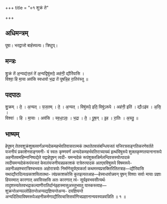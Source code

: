 +++
title = "०१ शुक्रं ते"

+++
## अधिमन्त्रम्
पूषा। भरद्वाजो बार्हस्पत्यः। त्रिष्टुप्।

## मन्त्रः
शु॒क्रं ते॑ अ॒न्यद्य॑ज॒तं ते॑ अ॒न्यद्विषु॑रूपे॒ अह॑नी॒ द्यौरि॑वासि ।  
विश्वा॒ हि मा॒या अव॑सि स्वधावो भ॒द्रा ते॑ पूषन्नि॒ह रा॒तिर॑स्तु ॥

## पदपाठः
शु॒क्रम् । ते॒ । अ॒न्यत् । य॒ज॒तम् । ते॒ । अ॒न्यत् । विषु॑रूपे॒ इति॒ विषु॑ऽरूपे । अह॑नी॒ इति॑ । द्यौःऽइ॑व । अ॒सि॒ ।  
विश्वाः॑ । हि । मा॒याः । अव॑सि । स्व॒धा॒ऽवः॒ । भ॒द्रा । ते॒ । पू॒ष॒न् । इ॒ह । रा॒तिः । अ॒स्तु॒ ॥

## भाष्यम्
हेपूषन् तेतवशुक्रंशुक्लवर्णंअन्यदेकमहर्भवतिवासरात्मकं तथातेतवसंबन्धियजतं यजिरत्रसङ्गतिकरणेवर्तते यजनीयं प्रकाशेनसङ्गमनी- यं स्वतः कृष्णवर्णं अन्यदेकमहर्भवतिरात्र्याख्यं इत्थंविषुरूपे शुक्लकृष्णतयानानारूपे अहनीतवमहिम्नानिष्पद्येते यद्वाहेपूषन् त्वदी- यमन्यदेकं रूपंशुक्लन्निर्मलन्दिवसस्योत्पादकं त्वदीयमन्यदेकंरूपंयजतं केवलंयजनीयन्नप्रकाशकं रात्रेरुत्पादकं अतएवविषुरूपे विषमरूपे- अहनीअहश्चरात्रिश्चभवतः अहोरात्रयोः निर्माणेसूर्यएवकर्ता कथमस्यप्रसक्तिरितितत्राह—द्यौरिवासि यथाद्यौरादित्यःप्रकाशयितातथा- त्वंप्रकाशकोसि कुतइत्यतआह—हेस्वधावोन्नवन् पूषन् विश्वाः सर्वाः मायाः प्रज्ञाः हियस्मात् कारणात् अवसिरक्षसि अतः कारणात् त्वं- सूर्यइवभवसीत्यर्थः तादृशस्यतेतवभद्राकल्याणीरातिर्दानंइहास्मासुअस्तुभवतु यास्कस्त्वाह—शुक्रन्तेअन्यल्लोहितन्तेअन्यद्यज्ञियन्तेअन्य- दयज्ञियन्ते अन्यदितिवाविषमरूपेअहनीकर्मणाद्यौरिवचासिसर्वाणिचप्रज्ञानान्यवस्यन्नवन्निति ॥ १ ॥